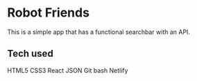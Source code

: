 # Robot Friends

This is a simple app that has a functional searchbar with an API.

## Tech used

HTML5
CSS3
React
JSON
Git bash
Netlify